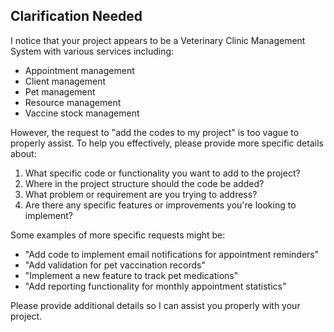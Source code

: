 ## Clarification Needed

I notice that your project appears to be a Veterinary Clinic Management System with various services including:
- Appointment management
- Client management
- Pet management
- Resource management
- Vaccine stock management

However, the request to "add the codes to my project" is too vague to properly assist. To help you effectively, please provide more specific details about:

1. What specific code or functionality you want to add to the project?
2. Where in the project structure should the code be added?
3. What problem or requirement are you trying to address?
4. Are there any specific features or improvements you're looking to implement?

Some examples of more specific requests might be:
- "Add code to implement email notifications for appointment reminders"
- "Add validation for pet vaccination records"
- "Implement a new feature to track pet medications"
- "Add reporting functionality for monthly appointment statistics"

Please provide additional details so I can assist you properly with your project.